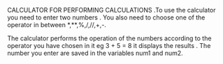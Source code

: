 CALCULATOR FOR PERFORMING CALCULATIONS
  .To use the calculator you need to enter two numbers 
  . You also need to choose one of the operator in between *,**,%,/,//,+,-.

The calculator performs the operation of the numbers according to the operator you have chosen in it eg
    3 + 5 = 8
    it displays the results .
    The number you enter are saved in the variables num1 and num2.
